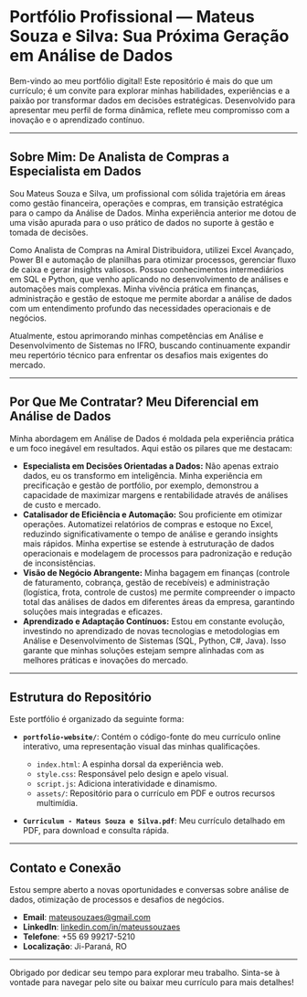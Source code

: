 # Portfólio Profissional — Mateus Souza e Silva: Sua Próxima Geração em Análise de Dados

Bem-vindo ao meu portfólio digital! Este repositório é mais do que um currículo; é um convite para explorar minhas habilidades, experiências e a paixão por transformar dados em decisões estratégicas. Desenvolvido para apresentar meu perfil de forma dinâmica, reflete meu compromisso com a inovação e o aprendizado contínuo.

---

## Sobre Mim: De Analista de Compras a Especialista em Dados

Sou Mateus Souza e Silva, um profissional com sólida trajetória em áreas como gestão financeira, operações e compras, em transição estratégica para o campo da Análise de Dados. Minha experiência anterior me dotou de uma visão apurada para o uso prático de dados no suporte à gestão e tomada de decisões.

Como Analista de Compras na Amiral Distribuidora, utilizei Excel Avançado, Power BI e automação de planilhas para otimizar processos, gerenciar fluxo de caixa e gerar insights valiosos. Possuo conhecimentos intermediários em SQL e Python, que venho aplicando no desenvolvimento de análises e automações mais complexas. Minha vivência prática em finanças, administração e gestão de estoque me permite abordar a análise de dados com um entendimento profundo das necessidades operacionais e de negócios.

Atualmente, estou aprimorando minhas competências em Análise e Desenvolvimento de Sistemas no IFRO, buscando continuamente expandir meu repertório técnico para enfrentar os desafios mais exigentes do mercado.

---

## Por Que Me Contratar? Meu Diferencial em Análise de Dados

Minha abordagem em Análise de Dados é moldada pela experiência prática e um foco inegável em resultados. Aqui estão os pilares que me destacam:

* **Especialista em Decisões Orientadas a Dados:** Não apenas extraio dados, eu os transformo em inteligência. Minha experiência em precificação e gestão de portfólio, por exemplo, demonstrou a capacidade de maximizar margens e rentabilidade através de análises de custo e mercado.
* **Catalisador de Eficiência e Automação:** Sou proficiente em otimizar operações. Automatizei relatórios de compras e estoque no Excel, reduzindo significativamente o tempo de análise e gerando insights mais rápidos. Minha expertise se estende à estruturação de dados operacionais e modelagem de processos para padronização e redução de inconsistências.
* **Visão de Negócio Abrangente:** Minha bagagem em finanças (controle de faturamento, cobrança, gestão de recebíveis) e administração (logística, frota, controle de custos) me permite compreender o impacto total das análises de dados em diferentes áreas da empresa, garantindo soluções mais integradas e eficazes.
* **Aprendizado e Adaptação Contínuos:** Estou em constante evolução, investindo no aprendizado de novas tecnologias e metodologias em Análise e Desenvolvimento de Sistemas (SQL, Python, C#, Java). Isso garante que minhas soluções estejam sempre alinhadas com as melhores práticas e inovações do mercado.

---

## Estrutura do Repositório

Este portfólio é organizado da seguinte forma:

* **`portfolio-website/`**: Contém o código-fonte do meu currículo online interativo, uma representação visual das minhas qualificações.
    * `index.html`: A espinha dorsal da experiência web.
    * `style.css`: Responsável pelo design e apelo visual.
    * `script.js`: Adiciona interatividade e dinamismo.
    * `assets/`: Repositório para o currículo em PDF e outros recursos multimídia.

* **`Curriculum - Mateus Souza e Silva.pdf`**: Meu currículo detalhado em PDF, para download e consulta rápida.

---

## Contato e Conexão

Estou sempre aberto a novas oportunidades e conversas sobre análise de dados, otimização de processos e desafios de negócios.

* **Email**: [mateusouzaes@gmail.com](mailto:mateusouzaes@gmail.com)
* **LinkedIn**: [linkedin.com/in/mateussouzaes](https://www.linkedin.com/in/mateussouzaes)
* **Telefone**: +55 69 99217-5210
* **Localização**: Ji-Paraná, RO

---

Obrigado por dedicar seu tempo para explorar meu trabalho. Sinta-se à vontade para navegar pelo site ou baixar meu currículo para mais detalhes!
